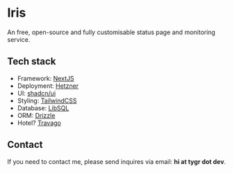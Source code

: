 # Iris

An free, open-source and fully customisable status page and monitoring service.

## Tech stack

-   Framework: [NextJS](https://nextjs.org/)
-   Deployment: [Hetzner](https://www.hetzner.com/cloud/)
-   UI: [shadcn/ui](https://ui.shadcn.com/)
-   Styling: [TailwindCSS](https://tailwindcss.com/)
-   Database: [LibSQL](https://github.com/tursodatabase/libsql)
-   ORM: [Drizzle](https://orm.drizzle.team/)
-   Hotel? [Travago](https://youtu.be/fkFzrww5dW8?si=WdqnjqMgqI1dXm6b&t=1)

## Contact

If you need to contact me, please send inquires via email: **hi at tygr dot dev**.
